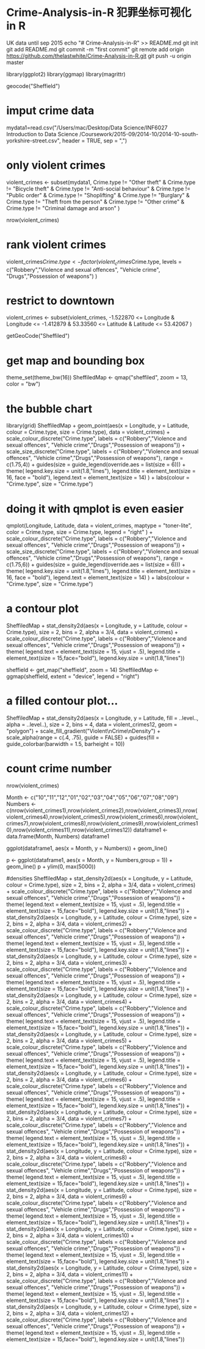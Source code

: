# Crime-Analysis-in-R  犯罪坐标可视化 in R
UK data until sep 2015
echo "# Crime-Analysis-in-R" >> README.md
git init
git add README.md
git commit -m "first commit"
git remote add origin https://github.com/thelastwhite/Crime-Analysis-in-R.git
git push -u origin master


library(ggplot2)
library(ggmap)
library(magrittr)

geocode("Sheffield")

# imput crime data
mydata1=read.csv("/Users/mac/Desktop/Data Science/INF6027 Introduction to Data Science /Coursework/2015-09/2014-10/2014-10-south-yorkshire-street.csv", header = TRUE, sep = ",") 

# only violent crimes
violent_crimes <- subset(mydata1,
                           Crime.type != "Other theft" &
                           Crime.type != "Bicycle theft" &
                           Crime.type != "Anti-social behaviour" &
                           Crime.type != "Public order" &
                           Crime.type != "Shoplifting" &
                           Crime.type != "Burglary" &
                           Crime.type != "Theft from the person" &
                           Crime.type != "Other crime" &
                           Crime.type != "Criminal damage and arson" 
)

nrow(violent_crimes)

# rank violent crimes
violent_crimes$Crime.type <-
  factor(violent_crimes$Crime.type,
         levels = c("Robbery","Violence and sexual offences", "Vehicle crime",
                    "Drugs","Possession of weapons")
  )
# restrict to downtown
violent_crimes <- subset(violent_crimes,
                         -1.522870  <= Longitude & Longitude <= -1.412879 &
                           53.33560 <= Latitude & Latitude <= 53.42067
)


getGeoCode("Sheffiled")
# get map and bounding box
theme_set(theme_bw(16))
SheffiledMap <- qmap("sheffiled", zoom = 13, color = "bw")

# the bubble chart
library(grid)
SheffiledMap +
  geom_point(aes(x = Longitude, y = Latitude, colour = Crime.type, size = Crime.type), data = violent_crimes) +
  scale_colour_discrete("Crime.type", labels = c("Robbery","Violence and sexual offences", "Vehicle crime","Drugs","Possession of weapons")) +
  scale_size_discrete("Crime.type", labels = c("Robbery","Violence and sexual offences", "Vehicle crime","Drugs","Possession of weapons"),
                      range = c(1.75,4)) +
  guides(size = guide_legend(override.aes = list(size = 6))) +
  theme(
    legend.key.size = unit(1.8,"lines"),
    legend.title = element_text(size = 16, face = "bold"),
    legend.text = element_text(size = 14)
  ) +
  labs(colour = "Crime.type", size = "Crime.type")


# doing it with qmplot is even easier
qmplot(Longitude, Latitude, data = violent_crimes, maptype = "toner-lite",
       color = Crime.type, size = Crime.type, legend = "right"
) +
  scale_colour_discrete("Crime.type", labels = c("Robbery","Violence and sexual offences", "Vehicle crime","Drugs","Possession of weapons")) +
  scale_size_discrete("Crime.type", labels = c("Robbery","Violence and sexual offences", "Vehicle crime","Drugs","Possession of weapons"),
                      range = c(1.75,6)) +
  guides(size = guide_legend(override.aes = list(size = 6))) +
  theme(
    legend.key.size = unit(1.8,"lines"),
    legend.title = element_text(size = 16, face = "bold"),
    legend.text = element_text(size = 14)
  ) +
  labs(colour = "Crime.type", size = "Crime.type")

# a contour plot
SheffiledMap +
  stat_density2d(aes(x = Longitude, y = Latitude, colour = Crime.type),
                 size = 2, bins = 2, alpha = 3/4, data = violent_crimes) +
  scale_colour_discrete("Crime.type", labels = c("Robbery","Violence and sexual offences", "Vehicle crime","Drugs","Possession of weapons")) +
  theme(
    legend.text = element_text(size = 15, vjust = .5),
    legend.title = element_text(size = 15,face="bold"),
    legend.key.size = unit(1.8,"lines"))



sheffield <- get_map("sheffield", zoom = 14)
SheffiledMap <- ggmap(sheffield, extent = "device", legend = "right")

# a filled contour plot...
SheffiledMap  +
  stat_density2d(aes(x = Longitude, y = Latitude, fill = ..level.., alpha = ..level..),
                 size = 2, bins = 4, data = violent_crimes12, geom = "polygon") +
  scale_fill_gradient("Violent\nCrime\nDensity") +
  scale_alpha(range = c(.4, .75), guide = FALSE) +
  guides(fill = guide_colorbar(barwidth = 1.5, barheight = 10))
  
  
  
  # count crime number
  nrow(violent_crimes)


Month <- c("10","11","12","01","02","03","04","05","06","07","08","09")
Numbers <- c(nrow(violent_crimes1),nrow(violent_crimes2),nrow(violent_crimes3),nrow(violent_crimes4),nrow(violent_crimes5),nrow(violent_crimes6),nrow(violent_crimes7),nrow(violent_crimes8),nrow(violent_crimes9),nrow(violent_crimes10),nrow(violent_crimes11),nrow(violent_crimes12))
dataframe1 <- data.frame(Month, Numbers)
dataframe1


ggplot(dataframe1, aes(x = Month, y = Numbers)) + geom_line()

p <- ggplot(dataframe1, aes(x = Month, y = Numbers,group = 1)) + geom_line()
p + ylim(0, max(5000))


#densities
SheffiledMap +
  stat_density2d(aes(x = Longitude, y = Latitude, colour = Crime.type),
                 size = 2, bins = 2, alpha = 3/4, data = violent_crimes) +
  scale_colour_discrete("Crime.type", labels = c("Robbery","Violence and sexual offences", "Vehicle crime","Drugs","Possession of weapons")) +
  theme(
    legend.text = element_text(size = 15, vjust = .5),
    legend.title = element_text(size = 15,face="bold"),
    legend.key.size = unit(1.8,"lines")) +
  stat_density2d(aes(x = Longitude, y = Latitude, colour = Crime.type),
                 size = 2, bins = 2, alpha = 3/4, data = violent_crimes2) +
  scale_colour_discrete("Crime.type", labels = c("Robbery","Violence and sexual offences", "Vehicle crime","Drugs","Possession of weapons")) +
  theme(
    legend.text = element_text(size = 15, vjust = .5),
    legend.title = element_text(size = 15,face="bold"),
    legend.key.size = unit(1.8,"lines")) +
  stat_density2d(aes(x = Longitude, y = Latitude, colour = Crime.type),
                 size = 2, bins = 2, alpha = 3/4, data = violent_crimes3) +
  scale_colour_discrete("Crime.type", labels = c("Robbery","Violence and sexual offences", "Vehicle crime","Drugs","Possession of weapons")) +
  theme(
    legend.text = element_text(size = 15, vjust = .5),
    legend.title = element_text(size = 15,face="bold"),
    legend.key.size = unit(1.8,"lines"))  +
  stat_density2d(aes(x = Longitude, y = Latitude, colour = Crime.type),
                 size = 2, bins = 2, alpha = 3/4, data = violent_crimes4) +
  scale_colour_discrete("Crime.type", labels = c("Robbery","Violence and sexual offences", "Vehicle crime","Drugs","Possession of weapons")) +
  theme(
    legend.text = element_text(size = 15, vjust = .5),
    legend.title = element_text(size = 15,face="bold"),
    legend.key.size = unit(1.8,"lines"))  +
  stat_density2d(aes(x = Longitude, y = Latitude, colour = Crime.type),
                 size = 2, bins = 2, alpha = 3/4, data = violent_crimes5) +
  scale_colour_discrete("Crime.type", labels = c("Robbery","Violence and sexual offences", "Vehicle crime","Drugs","Possession of weapons")) +
  theme(
    legend.text = element_text(size = 15, vjust = .5),
    legend.title = element_text(size = 15,face="bold"),
    legend.key.size = unit(1.8,"lines")) +
  stat_density2d(aes(x = Longitude, y = Latitude, colour = Crime.type),
                 size = 2, bins = 2, alpha = 3/4, data = violent_crimes6) +
  scale_colour_discrete("Crime.type", labels = c("Robbery","Violence and sexual offences", "Vehicle crime","Drugs","Possession of weapons")) +
  theme(
    legend.text = element_text(size = 15, vjust = .5),
    legend.title = element_text(size = 15,face="bold"),
    legend.key.size = unit(1.8,"lines")) +
  stat_density2d(aes(x = Longitude, y = Latitude, colour = Crime.type),
                 size = 2, bins = 2, alpha = 3/4, data = violent_crimes7) +
  scale_colour_discrete("Crime.type", labels = c("Robbery","Violence and sexual offences", "Vehicle crime","Drugs","Possession of weapons")) +
  theme(
    legend.text = element_text(size = 15, vjust = .5),
    legend.title = element_text(size = 15,face="bold"),
    legend.key.size = unit(1.8,"lines")) +
  stat_density2d(aes(x = Longitude, y = Latitude, colour = Crime.type),
                 size = 2, bins = 2, alpha = 3/4, data = violent_crimes8) +
  scale_colour_discrete("Crime.type", labels = c("Robbery","Violence and sexual offences", "Vehicle crime","Drugs","Possession of weapons")) +
  theme(
    legend.text = element_text(size = 15, vjust = .5),
    legend.title = element_text(size = 15,face="bold"),
    legend.key.size = unit(1.8,"lines")) +
  stat_density2d(aes(x = Longitude, y = Latitude, colour = Crime.type),
                 size = 2, bins = 2, alpha = 3/4, data = violent_crimes9) +
  scale_colour_discrete("Crime.type", labels = c("Robbery","Violence and sexual offences", "Vehicle crime","Drugs","Possession of weapons")) +
  theme(
    legend.text = element_text(size = 15, vjust = .5),
    legend.title = element_text(size = 15,face="bold"),
    legend.key.size = unit(1.8,"lines"))  +
  stat_density2d(aes(x = Longitude, y = Latitude, colour = Crime.type),
                 size = 2, bins = 2, alpha = 3/4, data = violent_crimes10) +
  scale_colour_discrete("Crime.type", labels = c("Robbery","Violence and sexual offences", "Vehicle crime","Drugs","Possession of weapons")) +
  theme(
    legend.text = element_text(size = 15, vjust = .5),
    legend.title = element_text(size = 15,face="bold"),
    legend.key.size = unit(1.8,"lines"))  +
  stat_density2d(aes(x = Longitude, y = Latitude, colour = Crime.type),
                 size = 2, bins = 2, alpha = 3/4, data = violent_crimes11) +
  scale_colour_discrete("Crime.type", labels = c("Robbery","Violence and sexual offences", "Vehicle crime","Drugs","Possession of weapons")) +
  theme(
    legend.text = element_text(size = 15, vjust = .5),
    legend.title = element_text(size = 15,face="bold"),
    legend.key.size = unit(1.8,"lines")) +
  stat_density2d(aes(x = Longitude, y = Latitude, colour = Crime.type),
                 size = 2, bins = 2, alpha = 3/4, data = violent_crimes12) +
  scale_colour_discrete("Crime.type", labels = c("Robbery","Violence and sexual offences", "Vehicle crime","Drugs","Possession of weapons")) +
  theme(
    legend.text = element_text(size = 15, vjust = .5),
    legend.title = element_text(size = 15,face="bold"),
    legend.key.size = unit(1.8,"lines")) 

